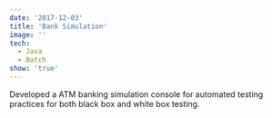 ```yaml
---
date: '2017-12-03'
title: 'Bank Simulation'
image: ''
tech:
  - Java
  - Batch
show: 'true'
---
```


Developed a ATM banking simulation console for automated testing practices for both black box and white box testing.